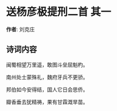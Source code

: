 # 送杨彦极提刑二首  其一

**作者**: 刘克庄

## 诗词内容

闽蜀相望万里遥，敢图斗垒屈魁杓。

南州处士蒙殊礼，魏府牙兵不更骄。

邦伯如今安得结，国人它日会思侨。

瓣香垂去犹精祷，果有甘霖溉旱苗。


